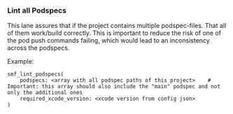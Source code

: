 ### Lint all Podspecs

This lane assures that if the project contains multiple podspec-files. That all of them work/build correctly. This is important to reduce the risk of one of the pod push commands failing, which would lead to an inconsistency across the podspecs.

Example:

```
smf_lint_podspecs(
    podspecs: <array with all podspec paths of this project>    # Important: this array should also include the "main" podspec and not only the additional ones
    required_xcode_version: <xcode version from config json>
)
```